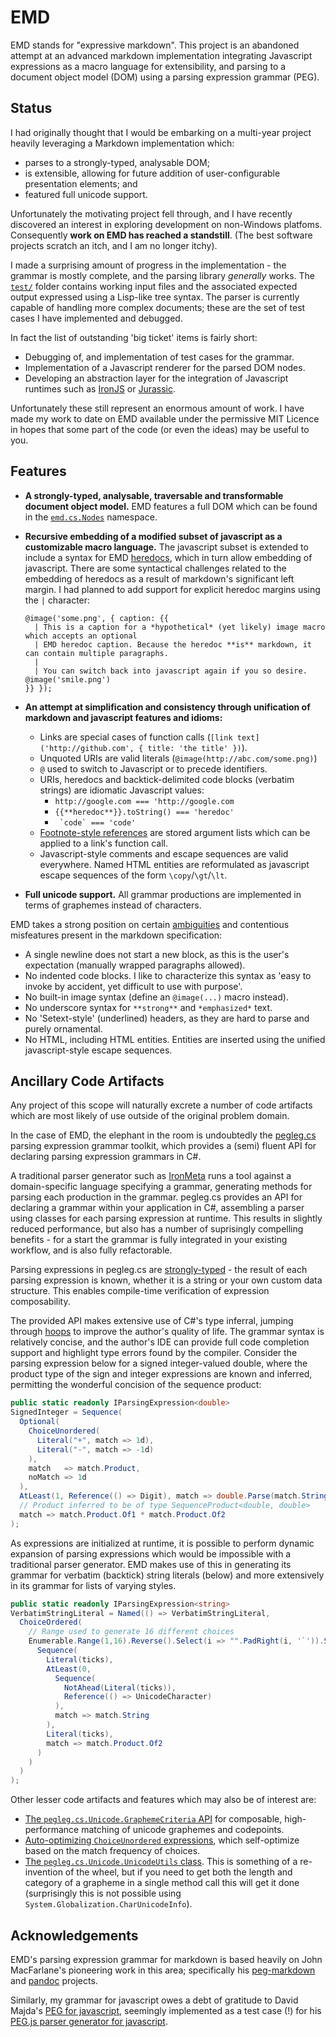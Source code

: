# EMD 

EMD stands for "expressive markdown". This project is an abandoned attempt at an advanced markdown implementation integrating Javascript expressions as a macro language for extensibility, and parsing to a document object model (DOM) using a parsing expression grammar (PEG).

## Status

I had originally thought that I would be embarking on a multi-year project heavily leveraging a Markdown implementation which:

  * parses to a strongly-typed, analysable DOM;
  * is extensible, allowing for future addition of user-configurable presentation elements; and
  * featured full unicode support.

Unfortunately the motivating project fell through, and I have recently discovered an interest in exploring development on non-Windows platfoms. Consequently **work on EMD has reached a standstill**. (The best software projects scratch an itch, and I am no longer itchy).

I made a surprising amount of progress in the implementation - the grammar is mostly complete, and the parsing library *generally* works. The [`test/`](/jcracknell/emd/tree/master/test) folder contains working input files and the associated expected output expressed using a Lisp-like tree syntax. The parser is currently capable of handling more complex documents; these are the set of test cases I have implemented and debugged.

In fact the list of outstanding 'big ticket' items is fairly short:

  * Debugging of, and implementation of test cases for the grammar.
  * Implementation of a Javascript renderer for the parsed DOM nodes.
  * Developing an abstraction layer for the integration of Javascript runtimes such as [IronJS](https://github.com/fholm/IronJS) or [Jurassic](https://jurassic.codeplex.com/).

Unfortunately these still represent an enormous amount of work. I have made my work to date on EMD available under the permissive MIT Licence in hopes that some part of the code (or even the ideas) may be useful to you.

## Features

  * **A strongly-typed, analysable, traversable and transformable document object model.** EMD features a full DOM which can be found in the [`emd.cs.Nodes`](/jcracknell/emd/tree/master/cs/src/emd.cs/Nodes) namespace.

  * **Recursive embedding of a modified subset of javascript as a customizable macro language.** The javascript subset is extended to include a syntax for EMD [heredocs](https://en.wikipedia.org/wiki/Here_document), which in turn allow embedding of javascript. There are some syntactical challenges related to the embedding of heredocs as a result of markdown's significant left margin. I had planned to add support for explicit heredoc margins using the `|` character:

    ```
    @image('some.png', { caption: {{
      | This is a caption for a *hypothetical* (yet likely) image macro which accepts an optional
      | EMD heredoc caption. Because the heredoc **is** markdown, it can contain multiple paragraphs.
      | 
      | You can switch back into javascript again if you so desire. @image('smile.png')
    }} });
    ```

  * **An attempt at simplification and consistency through unification of markdown and javascript features and idioms:** 

    * Links are special cases of function calls (`[link text]('http://github.com', { title: 'the title' })`).
    * Unquoted URIs are valid literals (`@image(http://abc.com/some.png)`)
    * `@` used to switch to Javascript or to precede identifiers.
    * URIs, heredocs and backtick-delimited code blocks (verbatim strings) are idiomatic Javascript values:
      * `http://google.com === 'http://google.com`
      * `{{**heredoc**}}.toString() === 'heredoc'`
      * `` `code` === 'code'``
    * [Footnote-style references](/cs/src/emd.cs/Grammar/EmdGrammar.Blocks.cs#L477) are stored argument lists which can be applied to a link's function call.
    * Javascript-style comments and escape sequences are valid everywhere. Named HTML entities are reformulated as javascript escape sequences of the form `\copy`/`\gt`/`\lt`.

  * **Full unicode support.** All grammar productions are implemented in terms of graphemes instead of characters.

EMD takes a strong position on certain [ambiguities](http://johnmacfarlane.net/babelmark2/faq.html) and contentious misfeatures present in the markdown specification:

  * A single newline does not start a new block, as this is the user's expectation (manually wrapped paragraphs allowed).
  * No indented code blocks. I like to characterize this syntax as 'easy to invoke by accident, yet difficult to use with purpose'.
  * No built-in image syntax (define an `@image(...)` macro instead).
  * No underscore syntax for `**strong**` and `*emphasized*` text.
  * No 'Setext-style' (underlined) headers, as they are hard to parse and purely ornamental.
  * No HTML, including HTML entities. Entities are inserted using the unified javascript-style escape sequences.

## Ancillary Code Artifacts

Any project of this scope will naturally excrete a number of code artifacts which are most likely of use outside of the original problem domain.  

In the case of EMD, the elephant in the room is undoubtedly the [pegleg.cs](/cs/src/pegleg.cs/ParsingExpressions.cs) parsing expression grammar toolkit, which provides a (semi) fluent API for declaring parsing expression grammars in C#.

A traditional parser generator such as [IronMeta](http://ironmeta.sourceforge.net) runs a tool against a domain-specific language specifying a grammar, generating methods for parsing each production in the grammar. pegleg.cs provides an API for declaring a grammar within your application in C#, assembling a parser using classes for each parsing expression at runtime. This results in slightly reduced performance, but also has a number of suprisingly compelling benefits - for a start the grammar is fully integrated in your existing workflow, and is also fully refactorable.

Parsing expressions in pegleg.cs are [strongly-typed](/cs/src/pegleg.cs/IParsingExpression.cs) - the result of each parsing expression is known, whether it is a string or your own custom data structure. This enables compile-time verification of expression composability. 

The provided API makes extensive use of C#'s type inferral, jumping through [hoops](/cs/src/pegleg.cs/Parsing/Expressions/SequenceProducts.cs#L28) to improve the author's quality of life. The grammar syntax is relatively concise, and the author's IDE can provide full code completion support and highlight type errors found by the compiler. Consider the parsing expression below for a signed integer-valued double, where the product type of the sign and integer expressions are known and inferred, permitting the wonderful concision of the sequence product:

```cs
public static readonly IParsingExpression<double>
SignedInteger = Sequence(
  Optional(
    ChoiceUnordered(
      Literal("+", match => 1d),
      Literal("-", match => -1d)
    ),
    match   => match.Product,
    noMatch => 1d
  ),
  AtLeast(1, Reference(() => Digit), match => double.Parse(match.String)),
  // Product inferred to be of type SequenceProduct<double, double>
  match => match.Product.Of1 * match.Product.Of2
);
```

As expressions are initialized at runtime, it is possible to perform dynamic expansion of parsing expressions which would be impossible with a traditional parser generator. EMD makes use of this in generating its grammar for verbatim (backtick) string literals (below) and more extensively in its grammar for lists of varying styles.

```cs
public static readonly IParsingExpression<string>
VerbatimStringLiteral = Named(() => VerbatimStringLiteral,
  ChoiceOrdered(
    // Range used to generate 16 different choices
    Enumerable.Range(1,16).Reverse().Select(i => "".PadRight(i, '`')).Select(ticks =>
      Sequence(
        Literal(ticks),
        AtLeast(0,
          Sequence(
            NotAhead(Literal(ticks)),
            Reference(() => UnicodeCharacter)
          ),
          match => match.String
        ),
        Literal(ticks),
        match => match.Product.Of2
      )
    )
  )
);
```

Other lesser code artifacts and features which may also be of interest are:

* [The `pegleg.cs.Unicode.GraphemeCriteria` API](/cs/src/pegleg.cs/Unicode/GraphemeCriteria.cs) for composable, high-performance matching of unicode graphemes and codepoints.
* [Auto-optimizing `ChoiceUnordered` expressions](/cs/src/pegleg.cs/Parsing/Expressions/UnorderedChoiceParsingExpression.cs#L50), which self-optimize based on the match frequency of choices.
* [The `pegleg.cs.Unicode.UnicodeUtils` class](/cs/src/pegleg.cs/Unicode/UnicodeUtils.cs#L98). This is something of a re-invention of the wheel, but if you need to get both the length and category of a grapheme in a single method call this will get it done (surprisingly this is not possible using `System.Globalization.CharUnicodeInfo`).

## Acknowledgements

EMD's parsing expression grammar for markdown is based heavily on John MacFarlane's pioneering work in this area; specifically his [peg-markdown](https://github.com/jgm/peg-markdown/) and [pandoc](http://johnmacfarlane.net/pandoc/) projects.

Similarly, my grammar for javascript owes a debt of gratitude to David Majda's [PEG for javascript](https://github.com/dmajda/pegjs/blob/master/examples/javascript.pegjs), seemingly implemented as a test case (!) for his [PEG.js parser generator for javascript](http://pegjs.majda.cz/).

